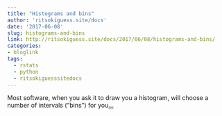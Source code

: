 ```yaml
---
title: "Histograms and bins"
author: 'ritsokiguess.site/docs'
date: '2017-06-08'
slug: histograms-and-bins
link: http://ritsokiguess.site/docs/2017/06/08/histograms-and-bins/
categories:
- bloglink
tags:
  - rstats
  - python
  - ritsokiguesssitedocs
---
```


Most software, when you ask it to draw you a histogram, will choose a number of intervals (“bins”) for you[... <i class="fas fa-external-link-alt"></i>](http://ritsokiguess.site/docs/2017/06/08/histograms-and-bins/)


